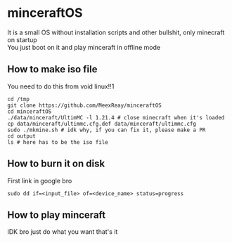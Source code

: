 # minceraftOS

It is a small OS without installation scripts and other bullshit, only minecraft on startup \
You just boot on it and play minceraft in offline mode

## How to make iso file

You need to do this from void linux!!1

```
cd /tmp
git clone https://github.com/MeexReay/minceraftOS
cd minceraftOS
./data/minceraft/UltimMC -l 1.21.4 # close minecraft when it's loaded
cp data/minceraft/ultimmc.cfg.def data/minceraft/ultimmc.cfg
sudo ./mkmine.sh # idk why, if you can fix it, please make a PR
cd output
ls # here has to be the iso file
```

## How to burn it on disk

First link in google bro

```
sudo dd if=<input_file> of=<device_name> status=progress
```

## How to play minceraft

IDK bro just do what you want that's it

